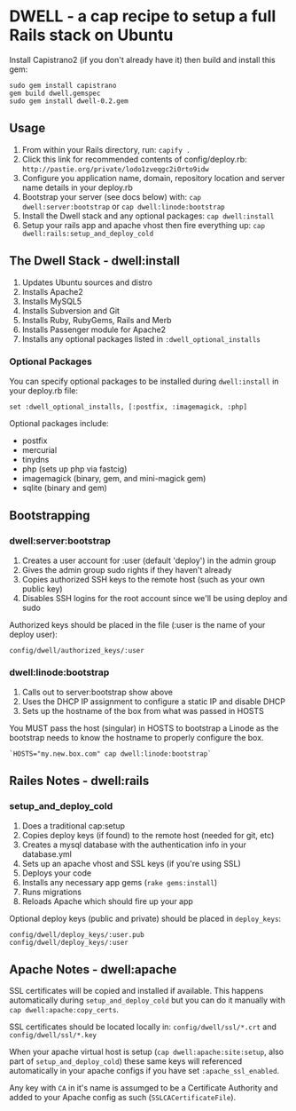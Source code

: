 DWELL - a cap recipe to setup a full Rails stack on Ubuntu
============================================================================


Install Capistrano2 (if you don't already have it) then build and install this gem:

    sudo gem install capistrano
    gem build dwell.gemspec
    sudo gem install dwell-0.2.gem
    

Usage
-----

1. From within your Rails directory, run: 
    `capify .`
2. Click this link for recommended contents of config/deploy.rb:
    `http://pastie.org/private/lodo1zveqgc2i0rto9idw`
3. Configure you application name, domain, repository location and server name details in your deploy.rb
4.  Bootstrap your server (see docs below) with:
    `cap dwell:server:bootstrap` or `cap dwell:linode:bootstrap` 
5. Install the Dwell stack and any optional packages:
    `cap dwell:install`
6. Setup your rails app and apache vhost then fire everything up: 
    `cap dwell:rails:setup_and_deploy_cold`


The Dwell Stack - dwell:install
-----------------------------

1. Updates Ubuntu sources and distro
2. Installs Apache2
3. Installs MySQL5
4. Installs Subversion and Git
5. Installs Ruby, RubyGems, Rails and Merb
6. Installs Passenger module for Apache2
7. Installs any optional packages listed in `:dwell_optional_installs`


### Optional Packages

You can specify optional packages to be installed during `dwell:install` in your deploy.rb file:

    set :dwell_optional_installs, [:postfix, :imagemagick, :php]
    
Optional packages include:

- postfix
- mercurial
- tinydns
- php (sets up php via fastcig)
- imagemagick (binary, gem, and mini-magick gem)
- sqlite (binary and gem)


Bootstrapping
-------------

###  dwell:server:bootstrap

1. Creates a user account for :user (default 'deploy') in the admin group
2. Gives the admin group sudo rights if they haven't already
3. Copies authorized SSH keys to the remote host (such as your own public key)
5. Disables SSH logins for the root account since we'll be using deploy and sudo

Authorized keys should be placed in the file (:user is the name of your deploy user):

    config/dwell/authorized_keys/:user


###  dwell:linode:bootstrap

1. Calls out to server:bootstrap show above
2. Uses the DHCP IP assignment to configure a static IP and disable DHCP
3. Sets up the hostname of the box from what was passed in HOSTS

You MUST pass the host (singular) in HOSTS to bootstrap a Linode as the bootstrap needs to know the hostname to properly configure the box.

    `HOSTS="my.new.box.com" cap dwell:linode:bootstrap`


Railes Notes - dwell:rails
--------------------------

### setup_and_deploy_cold

1. Does a traditional cap:setup
2. Copies deploy keys (if found) to the remote host (needed for git, etc)
3. Creates a mysql database with the authentication info in your database.yml
4. Sets up an apache vhost and SSL keys (if you're using SSL)
5. Deploys your code
6. Installs any necessary app gems (`rake gems:install`)
7. Runs migrations
8. Reloads Apache which should fire up your app

Optional deploy keys (public and private) should be placed in `deploy_keys`:

    config/dwell/deploy_keys/:user.pub
    config/dwell/deploy_keys/:user


Apache Notes - dwell:apache
---------------------------

SSL certificates will be copied and installed if available.  This happens automatically during `setup_and_deploy_cold` but you can do it manually with `cap dwell:apache:copy_certs`.

SSL certificates should be located locally in:
`config/dwell/ssl/*.crt` and `config/dwell/ssl/*.key`

When your apache virtual host is setup (`cap dwell:apache:site:setup`, also part of `setup_and_deploy_cold`) these same keys will referenced automatically in your apache configs if you have set `:apache_ssl_enabled`.

Any key with `CA` in it's name is assumged to be a Certificate Authority and added to your Apache config as such (`SSLCACertificateFile`).